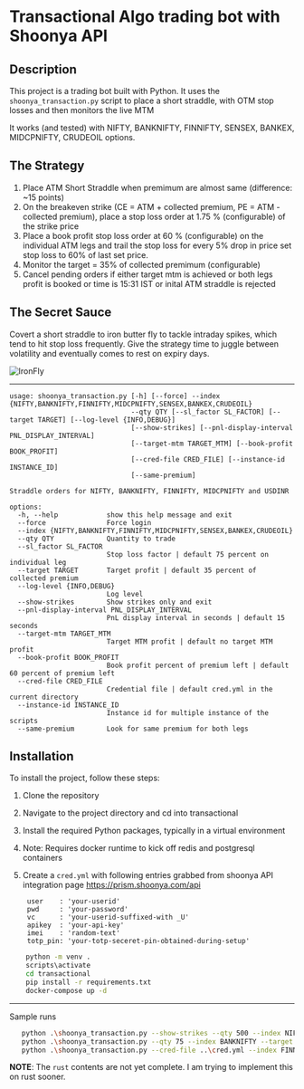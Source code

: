 # Transactional Algo trading bot with Shoonya API

## Description

This project is a trading bot built with Python. It uses the `shoonya_transaction.py` script to place a short straddle, with OTM stop losses and then monitors the live MTM

It works (and tested) with NIFTY, BANKNIFTY, FINNIFTY, SENSEX, BANKEX, MIDCPNIFTY, CRUDEOIL options.

## The Strategy

1. Place ATM Short Straddle when premimum are almost same (difference: ~15 points)
2. On the breakeven strike (CE = ATM + collected premium, PE = ATM - collected premium), place a stop loss order at 1.75 % (configurable) of the strike price
3. Place a book profit stop loss order at 60 % (configurable) on the individual ATM legs and trail the stop loss for every 5% drop in price set stop loss to 60% of last set price.
4. Monitor the target = 35% of collected premimum (configurable)
5. Cancel pending orders if either target mtm is achieved or both legs profit is booked or time is 15:31 IST or inital ATM straddle is rejected

## The Secret Sauce

Covert a short straddle to iron butter fly to tackle intraday spikes, which tend to hit stop loss frequently. 
Give the strategy time to juggle between volatility and eventually comes to rest on expiry days.

![IronFly](https://github.com/P0W/trading_with_shoonya/assets/5833233/67246ff5-8997-4c16-80a9-0beeb9700b61)


---

```
usage: shoonya_transaction.py [-h] [--force] --index {NIFTY,BANKNIFTY,FINNIFTY,MIDCPNIFTY,SENSEX,BANKEX,CRUDEOIL}
                              --qty QTY [--sl_factor SL_FACTOR] [--target TARGET] [--log-level {INFO,DEBUG}]
                              [--show-strikes] [--pnl-display-interval PNL_DISPLAY_INTERVAL]
                              [--target-mtm TARGET_MTM] [--book-profit BOOK_PROFIT]
                              [--cred-file CRED_FILE] [--instance-id INSTANCE_ID]
                              [--same-premium]

Straddle orders for NIFTY, BANKNIFTY, FINNIFTY, MIDCPNIFTY and USDINR

options:
  -h, --help            show this help message and exit
  --force               Force login
  --index {NIFTY,BANKNIFTY,FINNIFTY,MIDCPNIFTY,SENSEX,BANKEX,CRUDEOIL}
  --qty QTY             Quantity to trade
  --sl_factor SL_FACTOR
                        Stop loss factor | default 75 percent on individual leg
  --target TARGET       Target profit | default 35 percent of collected premium
  --log-level {INFO,DEBUG}
                        Log level
  --show-strikes        Show strikes only and exit
  --pnl-display-interval PNL_DISPLAY_INTERVAL
                        PnL display interval in seconds | default 15 seconds
  --target-mtm TARGET_MTM
                        Target MTM profit | default no target MTM profit
  --book-profit BOOK_PROFIT
                        Book profit percent of premium left | default 60 percent of premium left
  --cred-file CRED_FILE
                        Credential file | default cred.yml in the current directory
  --instance-id INSTANCE_ID
                        Instance id for multiple instance of the scripts
  --same-premium        Look for same premium for both legs
```

## Installation

To install the project, follow these steps:

1. Clone the repository
2. Navigate to the project directory and cd into transactional
3. Install the required Python packages, typically in a virtual environment
4. Note: Requires docker runtime to kick off redis and postgresql containers
5. Create a `cred.yml` with following entries grabbed from shoonya API integration page
   https://prism.shoonya.com/api
   
   ```
    user    : 'your-userid'
    pwd     : 'your-password'
    vc      : 'your-userid-suffixed-with _U'
    apikey  : 'your-api-key'
    imei    : 'random-text'
    totp_pin: 'your-totp-seceret-pin-obtained-during-setup'
   ```
```bash
    python -m venv .
    scripts\activate
    cd transactional
    pip install -r requirements.txt
    docker-compose up -d
```
---

Sample runs

```bash
   python .\shoonya_transaction.py --show-strikes --qty 500 --index NIFTY
   python .\shoonya_transaction.py --qty 75 --index BANKNIFTY --target 0.25
   python .\shoonya_transaction.py --cred-file ..\cred.yml --index FINNIFTY --qty 40 --target-mtm 221.00 --show-strikes
```

**NOTE**: The `rust` contents are not yet complete. I am trying to implement this on rust sooner.
